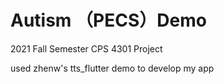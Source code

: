 # Autism （PECS）Demo

2021 Fall Semester CPS 4301 Project

used zhenw's tts_flutter demo to develop my app
